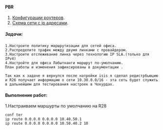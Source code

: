 #### PBR
1. [Конфигурации роутеров](configs/).
2. [Схема сети с ip адресами](../../lab/Otus_lab.drawio).

##### Задачи:
```
1.Настроите политику маршрутизации для сетей офиса.
2.Распределите трафик между двумя линками с провайдером.
3.Настроите отслеживание линка через технологию IP SLA.(только для IPv4)
4.Настройте для офиса Лабытнанги маршрут по-умолчанию.
План работы и изменения зафиксированы в документации .
```
```
Так как к задаче я вернулся после натройки isis я сделал редистрбьюцию и R26 получает информацию о сети 10.30.0.0/16 - эта сеть будет служить в дальнейшем для тестирования настроек в Чокурдах.
```
#### Выполнение работ:
 
1.Настраиваем маршурты по умолчанию на R28 
```
conf ter
ip route 0.0.0.0 0.0.0.0 10.40.50.1
ip route 0.0.0.0 0.0.0.0 10.50.40.2 10


```

```


```


```


```